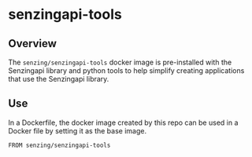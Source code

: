 # senzingapi-tools

## Overview

The `senzing/senzingapi-tools` docker image is pre-installed with the Senzingapi library
and python tools to help simplify creating applications that use the Senzingapi library.


## Use

In a Dockerfile, the docker image created by this repo can be used in a Docker
file by setting it as the base image.


```
FROM senzing/senzingapi-tools
```
